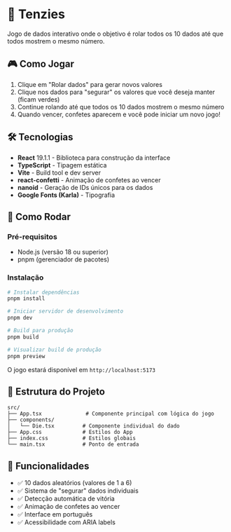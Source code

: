# 🎲 Tenzies

Jogo de dados interativo onde o objetivo é rolar todos os 10 dados até que todos mostrem o mesmo número.

## 🎮 Como Jogar

1. Clique em "Rolar dados" para gerar novos valores
2. Clique nos dados para "segurar" os valores que você deseja manter (ficam verdes)
3. Continue rolando até que todos os 10 dados mostrem o mesmo número
4. Quando vencer, confetes aparecem e você pode iniciar um novo jogo!

## 🛠️ Tecnologias

- **React** 19.1.1 - Biblioteca para construção da interface
- **TypeScript** - Tipagem estática
- **Vite** - Build tool e dev server
- **react-confetti** - Animação de confetes ao vencer
- **nanoid** - Geração de IDs únicos para os dados
- **Google Fonts (Karla)** - Tipografia

## 🚀 Como Rodar

### Pré-requisitos

- Node.js (versão 18 ou superior)
- pnpm (gerenciador de pacotes)

### Instalação

```bash
# Instalar dependências
pnpm install

# Iniciar servidor de desenvolvimento
pnpm dev

# Build para produção
pnpm build

# Visualizar build de produção
pnpm preview
```

O jogo estará disponível em `http://localhost:5173`

## 📁 Estrutura do Projeto

```
src/
├── App.tsx              # Componente principal com lógica do jogo
├── components/
│   └── Die.tsx         # Componente individual do dado
├── App.css             # Estilos do App
├── index.css           # Estilos globais
└── main.tsx            # Ponto de entrada
```

## 🎯 Funcionalidades

- ✅ 10 dados aleatórios (valores de 1 a 6)
- ✅ Sistema de "segurar" dados individuais
- ✅ Detecção automática de vitória
- ✅ Animação de confetes ao vencer
- ✅ Interface em português
- ✅ Acessibilidade com ARIA labels

